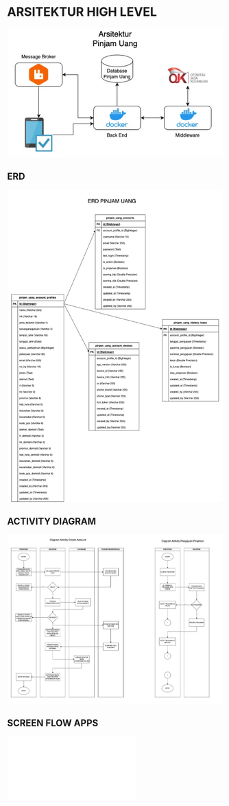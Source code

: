 # ARSITEKTUR HIGH LEVEL

![Preview Image](./Arsitektur-ARSITEKTUR.jpg)

## ERD

![Preview Image](./Arsitektur-ERD.jpg)

## ACTIVITY DIAGRAM

![Preview Image](./Arsitektur-ACTIVITY-DIAGRAM.jpg)

## SCREEN FLOW APPS

<object data="http://yoursite.com/the.pdf" type="application/pdf" width="700px" height="700px">
<embed src="./PROJECT-MANDIRI.PDF">
</embed>
</object>
